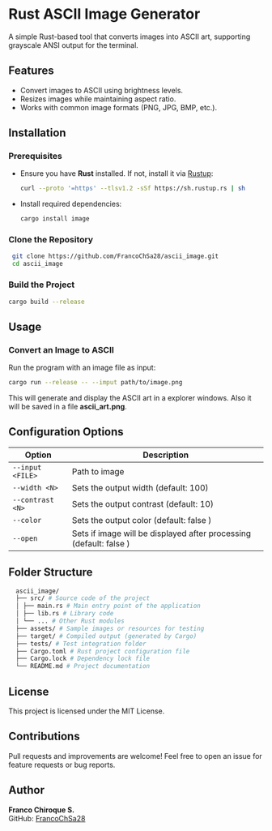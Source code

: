 # Rust ASCII Image Generator

A simple Rust-based tool that converts images into ASCII art, supporting grayscale ANSI output for the terminal.

## Features
- Convert images to ASCII using brightness levels.
- Resizes images while maintaining aspect ratio.
- Works with common image formats (PNG, JPG, BMP, etc.).

## Installation

### Prerequisites
- Ensure you have **Rust** installed. If not, install it via [Rustup](https://rustup.rs/):
  ```sh
  curl --proto '=https' --tlsv1.2 -sSf https://sh.rustup.rs | sh
  ```
- Install required dependencies:
  ```sh
  cargo install image
  ```

### Clone the Repository
```sh
 git clone https://github.com/FrancoChSa28/ascii_image.git
 cd ascii_image
```

### Build the Project
```sh
cargo build --release
```

## Usage
### Convert an Image to ASCII
Run the program with an image file as input:
```sh
cargo run --release -- --imput path/to/image.png
```
This will generate and display the ASCII art in a explorer windows. Also it will be saved in a file **ascii_art.png**.

## Configuration Options
| Option     | Description |
|------------|-------------|
| `--input <FILE>` | Path to image |
| `--width <N>` | Sets the output width (default: 100) |
| `--contrast <N>` | Sets the output contrast (default: 10) |
| `--color` | Sets the output color (default: false ) |
| `--open` | Sets if image will be displayed after processing (default: false ) |

## Folder Structure
```sh
  ascii_image/ 
  ├── src/ # Source code of the project 
  │ ├── main.rs # Main entry point of the application 
  │ ├── lib.rs # Library code
  │ └── ... # Other Rust modules 
  ├── assets/ # Sample images or resources for testing 
  ├── target/ # Compiled output (generated by Cargo)
  ├── tests/ # Test integration folder
  ├── Cargo.toml # Rust project configuration file 
  ├── Cargo.lock # Dependency lock file 
  └── README.md # Project documentation
```

## License
This project is licensed under the MIT License.

## Contributions
Pull requests and improvements are welcome! Feel free to open an issue for feature requests or bug reports.

## Author
**Franco Chiroque S.**  
GitHub: [FrancoChSa28](https://github.com/FrancoChSa28)